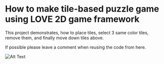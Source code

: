 # How to make tile-based puzzle game using LOVE 2D game framework

This project demonstrates, how to place tiles, select 3 same color tiles, remove them, and finally move down tiles above.

If possible please leave a comment when reusing the code from here.

![Alt Text](https://github.com/2012saru/LOVE-JewelBase/blob/master/snapshot.gif)

